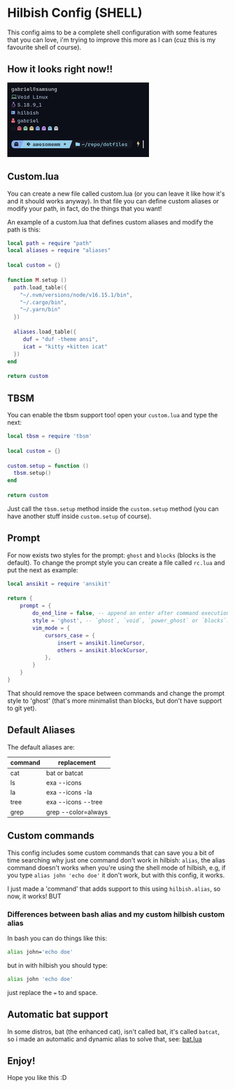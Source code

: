 # Hilbish Config (SHELL)

This config aims to be a complete shell configuration with some features that you can love, i'm trying to improve
this more as I can (cuz this is my favourite shell of course).

## How it looks right now!!

![demonstration](./.assets/howlooks.png)

## Custom.lua

You can create a new file called custom.lua (or you can leave it like how it's and it should works anyway).
In that file you can define custom aliases or modify your path, in fact, do the things that you want!

An example of a custom.lua that defines custom aliases and modify the path is this:

```lua
local path = require "path"
local aliases = require "aliases"

local custom = {}

function M.setup ()
  path.load_table({
    "~/.nvm/versions/node/v16.15.1/bin",
    "~/.cargo/bin",
    "~/.yarn/bin"
  })

  aliases.load_table({
     duf = "duf -theme ansi",
     icat = "kitty +kitten icat"
  })
end

return custom
```

## TBSM

You can enable the tbsm support too! open your `custom.lua` and type the next:

```lua
local tbsm = require 'tbsm'

local custom = {}

custom.setup = function ()
  tbsm.setup()
end

return custom
```

Just call the `tbsm.setup` method inside the `custom.setup` method (you can have another stuff inside `custom.setup` of course).

## Prompt

For now exists two styles for the prompt: `ghost` and `blocks` (blocks is the default).
To change the prompt style you can create a file called `rc.lua` and put the next as example:

```lua
local ansikit = require 'ansikit'

return {
    prompt = {
        do_end_line = false, -- append an enter after command execution
        style = 'ghost', -- `ghost`, `void`, `power_ghost` or `blocks`.
        vim_mode = {
            cursors_case = {
                insert = ansikit.lineCursor,
                others = ansikit.blockCursor,
            },
        }
    }
}
```

That should remove the space between commands and change the prompt style to 'ghost' (that's more minimalist than blocks, but don't have support to git yet).

## Default Aliases

The default aliases are:

| **command** | **replacement** |
|--------------|-------------|
|cat|bat or batcat|
|ls|exa --icons|
|la|exa --icons -la|
|tree| exa --icons --tree|
|grep|grep --color=always|

## Custom commands

This config includes some custom commands that can save you a bit of time searching why just one command don't work
in hilbish: `alias`, the alias command doesn't works when you're using the shell mode
of hilbish, e.g, if you type `alias john 'echo doe'` it don't work, but with this config, it works.

I just made a 'command' that adds support to this using `hilbish.alias`, so now, it works! BUT

### Differences between bash alias and my custom hilbish custom alias

In bash you can do things like this:

```sh
alias john='echo doe' 
```

but in with hilbish you should type:

```sh
alias john 'echo doe'
```

just replace the `=` to and space.

## Automatic bat support

In some distros, bat (the enhanced cat), isn't called bat, it's called `batcat`, so i made
an automatic and dynamic alias to solve that, see: [bat.lua](./bat.lua)

## Enjoy!

Hope you like this :D
